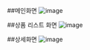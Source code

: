 
##메인화면
![image](https://github.com/user-attachments/assets/4b6c48ac-2bd7-467a-a89e-12fe3c67b998)

##상품 리스트 화면
![image](https://github.com/user-attachments/assets/78a8465c-39a9-496b-9e9c-34249c5fe65d)

##상세화면
![image](https://github.com/user-attachments/assets/892b95f5-be15-4e3c-a21f-3dddd73669bb)
